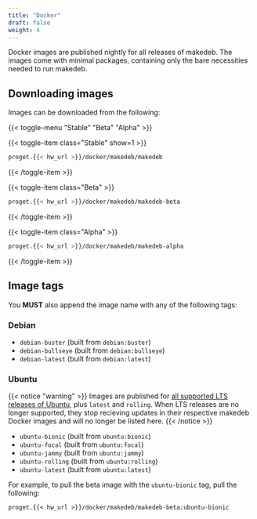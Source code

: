```yaml
---
title: "Docker"
draft: false
weight: 4
---
```


Docker images are published nightly for all releases of makedeb. The images come with minimal packages, containing only the bare necessities needed to run makedeb.

## Downloading images

Images can be downloaded from the following:

{{< toggle-menu "Stable" "Beta" "Alpha" >}}

{{< toggle-item class="Stable" show=1 >}}
```sh
proget.{{< hw_url >}}/docker/makedeb/makedeb
```
{{< /toggle-item >}}

{{< toggle-item class="Beta" >}}
```sh
proget.{{< hw_url >}}/docker/makedeb/makedeb-beta
```
{{< /toggle-item >}}

{{< toggle-item class="Alpha" >}}
```sh
proget.{{< hw_url >}}/docker/makedeb/makedeb-alpha
```
{{< /toggle-item >}}

## Image tags
You **MUST** also append the image name with any of the following tags:

### Debian
- `debian-buster` (built from `debian:buster`)
- `debian-bullseye` (built from `debian:bullseye`)
- `debian-latest` (built from `debian:latest`)

### Ubuntu
{{< notice "warning" >}}
Images are published for [all supported LTS releases of Ubuntu](https://wiki.ubuntu.com/Releases), plus `latest` and `rolling`. When LTS releases are no longer supported, they stop recieving updates in their respective makedeb Docker images and will no longer be listed here.
{{< /notice >}}

- `ubuntu-bionic` (built from `ubuntu:bionic`)
- `ubuntu-focal` (built from `ubuntu:focal`)
- `ubuntu-jammy` (built from `ubuntu:jammy`)
- `ubuntu-rolling` (built from `ubuntu:rolling`)
- `ubuntu-latest` (built from `ubuntu:latest`)

For example, to pull the beta image with the `ubuntu-bionic` tag, pull the following:

```
proget.{{< hw_url >}}/docker/makedeb/makedeb-beta:ubuntu-bionic
```

